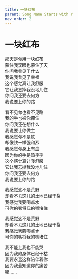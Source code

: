 ```yaml
---
title: 一块红布
parent: Song Name Starts with Y
nav_order: 2
---
```


# 一块红布

那天是你用一块红布  
蒙住我双眼也蒙住了天  
你问我看见了什么  
我说我看见了幸福  
这个感觉真让我舒服  
它让我忘掉我没地儿住  
你问我还要去何方  
我说要上你的路  

看不见你也看不见路  
我的手也被你攥住  
你问我还在想什么  
我说要让你做主  
我感觉你不是铁  
却像铁一样强和烈  
我感觉你身上有血  
因为你的手是热乎乎  
这个感觉真让我舒服  
它让我忘掉我没地儿住  
你问我还要去何方  
我说要上你的路  

我感觉这不是荒野  
却看不见这儿的土地已经干裂  
我感觉我要喝点水  
可你的嘴将我的嘴堵住  

我感觉这不是荒野  
却看不见这儿的土地已经干裂  
我感觉我要喝点水  
可你的嘴将我的嘴堵住  

我不能走我也不能哭  
因为我的身体已经干枯  
我要永远这样陪伴着你  
因为我最知道你的痛苦  
嘟……  